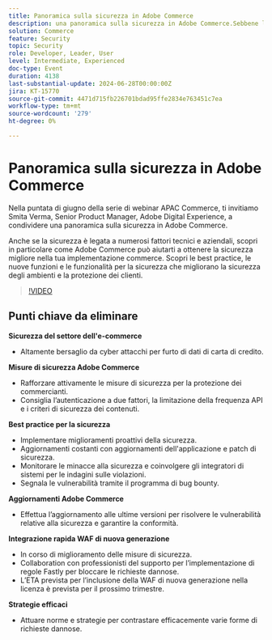 ```yaml
---
title: Panoramica sulla sicurezza in Adobe Commerce
description: una panoramica sulla sicurezza in Adobe Commerce.Sebbene la sicurezza sia legata a numerosi fattori tecnici e aziendali, scopri in particolare come Adobe Commerce può aiutarti a ottenere la sicurezza migliore per la tua implementazione commerce. Scopri le best practice, le nuove funzioni e le funzionalità per la sicurezza che migliorano la sicurezza degli ambienti e la protezione dei clienti.
solution: Commerce
feature: Security
topic: Security
role: Developer, Leader, User
level: Intermediate, Experienced
doc-type: Event
duration: 4138
last-substantial-update: 2024-06-28T00:00:00Z
jira: KT-15770
source-git-commit: 4471d715fb226701bdad95ffe2834e763451c7ea
workflow-type: tm+mt
source-wordcount: '279'
ht-degree: 0%

---
```



# Panoramica sulla sicurezza in Adobe Commerce

Nella puntata di giugno della serie di webinar APAC Commerce, ti invitiamo Smita Verma, Senior Product Manager, Adobe Digital Experience, a condividere una panoramica sulla sicurezza in Adobe Commerce.

Anche se la sicurezza è legata a numerosi fattori tecnici e aziendali, scopri in particolare come Adobe Commerce può aiutarti a ottenere la sicurezza migliore nella tua implementazione commerce. Scopri le best practice, le nuove funzioni e le funzionalità per la sicurezza che migliorano la sicurezza degli ambienti e la protezione dei clienti.

>[!VIDEO](https://video.tv.adobe.com/v/3430434/?learn=on)

## Punti chiave da eliminare

**Sicurezza del settore dell&#39;e-commerce**

* Altamente bersaglio da cyber attacchi per furto di dati di carta di credito.

**Misure di sicurezza Adobe Commerce**

* Rafforzare attivamente le misure di sicurezza per la protezione dei commercianti.
* Consiglia l’autenticazione a due fattori, la limitazione della frequenza API e i criteri di sicurezza dei contenuti.

**Best practice per la sicurezza**

* Implementare miglioramenti proattivi della sicurezza.
* Aggiornamenti costanti con aggiornamenti dell&#39;applicazione e patch di sicurezza.
* Monitorare le minacce alla sicurezza e coinvolgere gli integratori di sistemi per le indagini sulle violazioni.
* Segnala le vulnerabilità tramite il programma di bug bounty.

**Aggiornamenti Adobe Commerce**

* Effettua l’aggiornamento alle ultime versioni per risolvere le vulnerabilità relative alla sicurezza e garantire la conformità.

**Integrazione rapida WAF di nuova generazione**

* In corso di miglioramento delle misure di sicurezza.
* Collaboration con professionisti del supporto per l’implementazione di regole Fastly per bloccare le richieste dannose.
* L’ETA prevista per l’inclusione della WAF di nuova generazione nella licenza è prevista per il prossimo trimestre.

**Strategie efficaci**

* Attuare norme e strategie per contrastare efficacemente varie forme di richieste dannose.